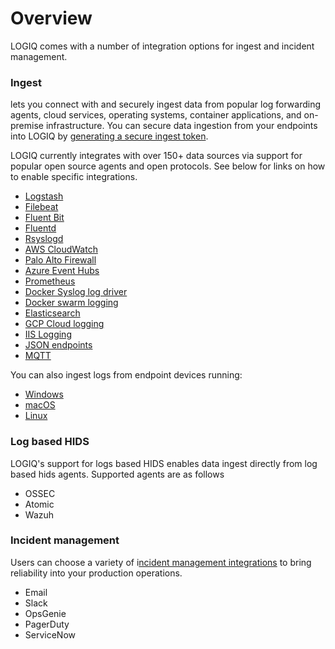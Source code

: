 # Overview

LOGIQ comes with a number of integration options for ingest and incident management.

### Ingest

lets you connect with and securely ingest data from popular log forwarding agents, cloud services, operating systems, container applications, and on-premise infrastructure. You can secure data ingestion from your endpoints into LOGIQ by [generating a secure ingest token](generating-a-secure-ingest-token.md). &#x20;

LOGIQ currently integrates with over 150+ data sources via support for popular open source agents and open protocols. See below for links on how to enable specific integrations.&#x20;

* [Logstash](logstash.md)
* [Filebeat](filebeat.md)
* [Fluent Bit](fluent-bit/)
* [Fluentd](fluentd.md)
* [Rsyslogd](rsyslogd.md)
* [AWS CloudWatch](aws/aws-cloudwatch-exporter.md)
* [Palo Alto Firewall](palo-alto-firewall.md)
* [Azure Event Hubs](azure-event-hubs.md)
* [Prometheus](prometheus.md)
* [Docker Syslog log driver](docker-syslog-log-driver.md)
* [Docker swarm logging](docker-swarm-logging.md)
* [Elasticsearch](../monitoring/elasticsearch-data-source.md)
* [GCP Cloud logging](gcp-cloud-logging.md)
* [IIS Logging](iis-logs-on-windows.md)
* [JSON endpoints](../monitoring/json-data-source.md)
* [MQTT](mqtt.md)

You can also ingest logs from endpoint devices running:

* [Windows](fluent-bit/#fluent-bit-for-windows)
* [macOS](https://github.com/logiqai/logiq-installation/tree/main/fluent-bit/macos)
* [Linux](https://github.com/logiqai/logiq-installation/tree/main/fluent-bit/linux)

### Log based HIDS

LOGIQ's support for logs based HIDS enables data ingest directly from log based hids agents. Supported agents are as follows

* OSSEC
* Atomic
* Wazuh

### Incident management

Users can choose a variety of i[ncident management integrations](../logiq-ui-configuration/alert-destinations.md) to bring reliability into your production operations.

* Email
* Slack
* OpsGenie
* PagerDuty
* ServiceNow
